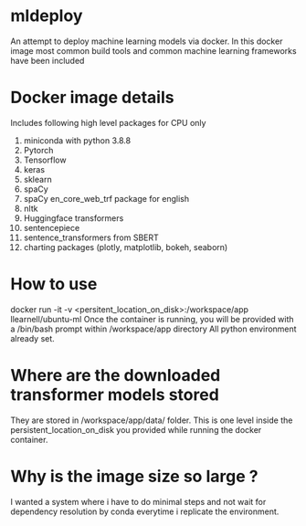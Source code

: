 # mldeploy
An attempt to deploy machine learning models via docker.
In this docker image most common build tools and common machine learning frameworks have been included

# Docker image details
Includes following high level packages for CPU only
1. miniconda with python 3.8.8
2. Pytorch
3. Tensorflow
4. keras
5. sklearn
6. spaCy
7. spaCy en_core_web_trf package for english
8. nltk
9. Huggingface transformers
10. sentencepiece
11. sentence_transformers from SBERT
12. charting packages (plotly, matplotlib, bokeh, seaborn)


# How to use
docker run -it -v <persitent_location_on_disk>:/workspace/app llearnell/ubuntu-ml
Once the container is running, you will be provided with a /bin/bash prompt within /workspace/app directory
All python environment already set.


# Where are the downloaded transformer models stored
They are stored in /workspace/app/data/ folder. This is one level inside the persistent_location_on_disk you provided while running the docker container.

# Why is the image size so large ?
I wanted a system where i have to do minimal steps and not wait for dependency resolution by conda everytime i replicate the environment.
